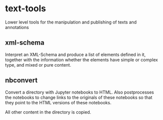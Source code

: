 # text-tools

Lower level tools for the manipulation and publishing of texts and annotations


## xml-schema

Interpret an XML-Schema and produce a list of elements defined in it, together
with the information whether the elements have simple or complex type, and mixed or pure content.


## nbconvert

Convert a directory with Jupyter notebooks to HTML.
Also postprocesses the notebooks to change links to the originals of these notebooks
so that they point to the HTML versions of these notebooks.

All other content in the directory is copied.
